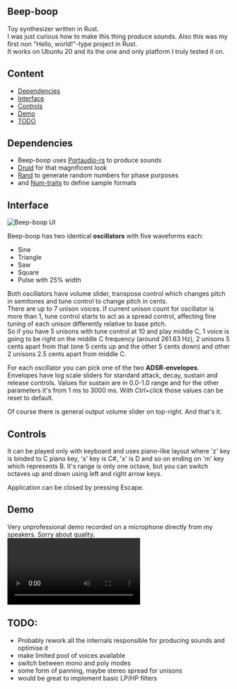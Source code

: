 ## Beep-boop
Toy synthesizer written in Rust.  
I was just curious how to make this thing produce sounds. Also this was my first non "Hello, world!"-type project in Rust.  
It works on Ubuntu 20 and its the one and only platform I truly tested it on.

## Content
* [Dependencies](#dependencies)
* [Interface](#interface)
* [Controls](#controls)
* [Demo](#demo)
* [TODO](#todo)  

## Dependencies
* Beep-boop uses [Portaudio-rs][portaudio-rs] to produce sounds
* [Druid][druid] for that magnificent look
* [Rand][rand] to generate random numbers for phase purposes
* and [Num-traits][num-traits] to define sample formats

## Interface
![Beep-boop UI](../media/images/beep-boop-default-ui.png?raw=true)  

Beep-boop has two identical **oscillators** with five waveforms each:
* Sine
* Triangle
* Saw
* Square
* Pulse with 25% width

Both oscillators have volume slider, transpose control which changes pitch in semitones and tune control to change pitch in cents.  
There are up to 7 unison voices. If current unison count for oscillator is more than 1, tune control starts to act as a spread control, affecting fine tuning of each unison differently relative to base pitch.  
So if you have 5 unisons with tune control at 10 and play middle C, 1 voice is going to be right on the middle C frequency (around 261.63 Hz), 2 unisons 5 cents apart from that (one 5 cents up and the other 5 cents down) and other 2 unisons 2.5 cents apart from middle C.  

For each oscillator you can pick one of the two **ADSR-envelopes**.  
Envelopes have log scale sliders for standard attack, decay, sustain and release controls. Values for sustain are in 0.0-1.0 range and for the other parameters it's from 1 ms to 3000 ms. With _Ctrl+click_ those values can be reset to default.

Of course there is general output volume slider on top-right. And that's it.

## Controls
It can be played only with keyboard and uses piano-like layout where 'z' key is binded to C piano key, 's' key is C#, 'x' is D and so on ending on 'm' key which represents B. It's range is only one octave, but you can switch octaves up and down using left and right arrow keys.

Application can be closed by pressing Escape.

## Demo
Very unprofessional demo recorded on a microphone directly from my speakers. Sorry about quality.  
![Demo recording](../media/audio/beep-boop-demo.mp4)

## TODO:

* Probably rework all the internals responsible for producing sounds and optimise it
* make limited pool of voices available
* switch between mono and poly modes
* some form of panning, maybe stereo spread for unisons
* would be great to implement basic LP/HP filters


[portaudio-rs]: https://github.com/mvdnes/portaudio-rs
[druid]: https://github.com/linebender/druid
[rand]: https://github.com/rust-random/rand
[num-traits]: https://github.com/rust-num/num-traits